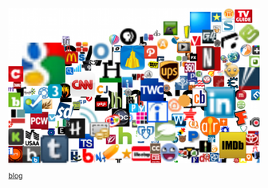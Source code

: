 [![icons](./screenshot-680-420.png)](https://gallery.zolmeister.com/)

[blog](https://zolmeister.com/2012/09/my-favorite-exploit.html)
